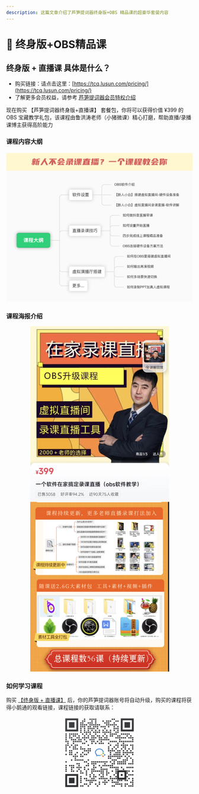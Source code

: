 ```yaml
---
description: 这篇文章介绍了芦笋提词器终身版+OBS 精品课的超豪华套餐内容
---
```


# 🫡 终身版+OBS精品课

## 终身版 + 直播课 具体是什么？

* 购买链接：请点击这里：[https://tcq.lusun.com/pricing/](https://tcq.lusun.com/pricing/)
* 了解更多会员权益，请参考 [芦笋提词器会员特权介绍](../basic/vip.md)

现在购买 【芦笋提词器终身版+直播课】 套餐包，你将可以获得价值 ¥399 的 OBS 宝藏教学礼包，该课程由鲁洪涛老师（小猪微课）精心打磨，帮助直播/录播课博主获得高阶能力

### 课程内容大纲

<div align="center" style="margin:20px 0;">
  <img src="../public/.gitbook/assets/xzwk5.png" alt="">
</div>

### 课程海报介绍

<div align="center">
  <img src="../public/.gitbook/assets/xiaozhu.jpeg" alt="" width="375">
</div>


### 如何学习课程

购买 [【终身版 + 直播课】](https://tcq.lusun.com/pricing/) 后，你的芦笋提词器账号将自动升级，购买的课程将获得小鹅通的观看链接，课程链接的获取请联系：

<div align="center">
  <img src="../public/.gitbook/assets/xiaoxiao.jpeg" alt="" width="198">
</div>
